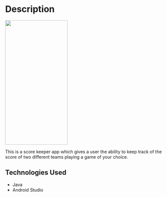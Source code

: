 <h1>Description</h1>
<img width="200" height="400" src="https://media.giphy.com/media/J4Tz0jIjvnIfaQSmpU/giphy.gif" style="max-width:100%;">
<p></p>
This is a score keeper app which gives a user the ability to keep track of the score of two different teams playing a game of your choice.
<p></p>

<h2>Technologies Used</h2>

* Java
* Android Studio

